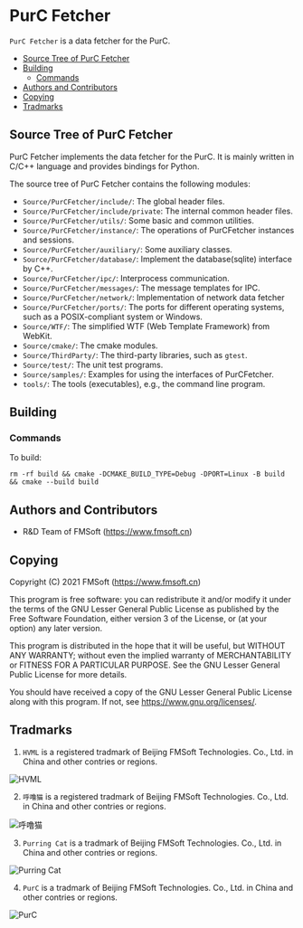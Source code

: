 # PurC Fetcher

`PurC Fetcher` is a data fetcher for the PurC.


- [Source Tree of PurC Fetcher](#source-tree-of-purc-fetcher)
- [Building](#building)
   + [Commands](#commands)
- [Authors and Contributors](#authors-and-contributors)
- [Copying](#copying)
- [Tradmarks](#tradmarks)


## Source Tree of PurC Fetcher

PurC Fetcher implements the data fetcher for the PurC.
It is mainly written in C/C++ language and provides bindings for Python.

The source tree of PurC Fetcher contains the following modules:

- `Source/PurCFetcher/include/`: The global header files.
- `Source/PurCFetcher/include/private`: The internal common header files.
- `Source/PurCFetcher/utils/`: Some basic and common utilities.
- `Source/PurCFetcher/instance/`: The operations of PurCFetcher instances and sessions.
- `Source/PurCFetcher/auxiliary/`: Some auxiliary classes.
- `Source/PurCFetcher/database/`: Implement the database(sqlite) interface by C++.
- `Source/PurCFetcher/ipc/`: Interprocess communication.
- `Source/PurCFetcher/messages/`: The message templates for IPC.
- `Source/PurCFetcher/network/`: Implementation of network data fetcher
- `Source/PurCFetcher/ports/`: The ports for different operating systems, such as a POSIX-compliant system or Windows.
- `Source/WTF/`: The simplified WTF (Web Template Framework) from WebKit.
- `Source/cmake/`: The cmake modules.
- `Source/ThirdParty/`: The third-party libraries, such as `gtest`.
- `Source/test/`: The unit test programs.
- `Source/samples/`: Examples for using the interfaces of PurCFetcher.
- `tools/`: The tools (executables), e.g., the command line program.

## Building

### Commands

To build:

```
rm -rf build && cmake -DCMAKE_BUILD_TYPE=Debug -DPORT=Linux -B build && cmake --build build
```

## Authors and Contributors

- R&D Team of FMSoft (<https://www.fmsoft.cn>)

## Copying

Copyright (C) 2021 FMSoft (<https://www.fmsoft.cn>)

This program is free software: you can redistribute it and/or modify
it under the terms of the GNU Lesser General Public License as published by
the Free Software Foundation, either version 3 of the License, or
(at your option) any later version.

This program is distributed in the hope that it will be useful,
but WITHOUT ANY WARRANTY; without even the implied warranty of
MERCHANTABILITY or FITNESS FOR A PARTICULAR PURPOSE.  See the
GNU Lesser General Public License for more details.

You should have received a copy of the GNU Lesser General Public License
along with this program.  If not, see <https://www.gnu.org/licenses/>.

## Tradmarks

1) `HVML` is a registered tradmark of Beijing FMSoft Technologies. Co., Ltd. in China and other contries or regions.

![HVML](https://www.fmsoft.cn/application/files/8116/1931/8777/HVML256132.jpg)

2) `呼噜猫` is a registered tradmark of Beijing FMSoft Technologies. Co., Ltd. in China and other contries or regions.

![呼噜猫](https://www.fmsoft.cn/application/files/8416/1931/8781/256132.jpg)

3) `Purring Cat` is a tradmark of Beijing FMSoft Technologies. Co., Ltd. in China and other contries or regions.

![Purring Cat](https://www.fmsoft.cn/application/files/2816/1931/9258/PurringCat256132.jpg)

4) `PurC` is a tradmark of Beijing FMSoft Technologies. Co., Ltd. in China and other contries or regions.

![PurC](https://www.fmsoft.cn/application/files/5716/2813/0470/PurC256132.jpg)

[Beijing FMSoft Technologies Co., Ltd.]: https://www.fmsoft.cn
[FMSoft Technologies]: https://www.fmsoft.cn
[FMSoft]: https://www.fmsoft.cn
[HybridOS Official Site]: https://hybridos.fmsoft.cn
[HybridOS]: https://hybridos.fmsoft.cn

[MiniGUI]: http:/www.minigui.com
[WebKit]: https://webkit.org
[HTML 5.3]: https://www.w3.org/TR/html53/
[DOM Specification]: https://dom.spec.whatwg.org/
[WebIDL Specification]: https://heycam.github.io/webidl/
[CSS 2.2]: https://www.w3.org/TR/CSS22/
[CSS Box Model Module Level 3]: https://www.w3.org/TR/css-box-3/

[Vincent Wei]: https://github.com/VincentWei
